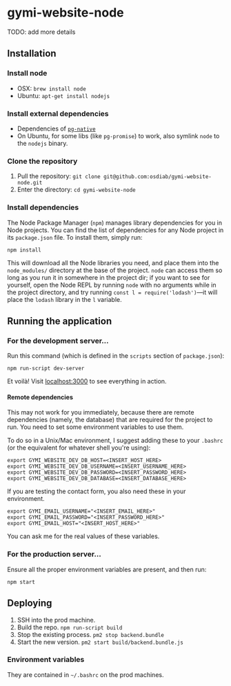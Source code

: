 # gymi-website-node

TODO: add more details

## Installation

### Install node

* OSX: `brew install node`
* Ubuntu: `apt-get install nodejs`

### Install external dependencies

* Dependencies of [`pg-native`](https://github.com/brianc/node-pg-native)
* On Ubuntu, for some libs (like `pg-promise`) to work, also symlink `node` to the `nodejs` binary.

### Clone the repository

1. Pull the repository: `git clone git@github.com:osdiab/gymi-website-node.git`
1. Enter the directory: `cd gymi-website-node`

### Install dependencies

The Node Package Manager (`npm`) manages library dependencies for you in Node projects. You can find
the list of dependencies for any Node project in its `package.json` file. To install them, simply
run:

```
npm install
```

This will download all the Node libraries you need, and place them into the `node_modules/`
directory at the base of the project. `node` can access them so long as you run it in somewhere in
the project dir; if you want to see for yourself, open the Node REPL by running `node` with no
arguments while in the project directory, and try running `const l = require('lodash')`—it will
place the `lodash` library in the `l` variable.

## Running the application

### For the development server...

Run this command (which is defined in the `scripts` section of `package.json`):

```
npm run-script dev-server
```

Et voilà! Visit [localhost:3000](http://localhost:3000) to see everything in action.

#### Remote dependencies

This may not work for you immediately, because there are remote dependencies (namely, the database)
that are required for the project to run. You need to set some environment variables to use them.

To do so in a Unix/Mac environment, I suggest adding these to your `.bashrc` (or the equivalent for
whatever shell you're using):

```
export GYMI_WEBSITE_DEV_DB_HOST=<INSERT_HOST_HERE>
export GYMI_WEBSITE_DEV_DB_USERNAME=<INSERT_USERNAME_HERE>
export GYMI_WEBSITE_DEV_DB_PASSWORD=<INSERT_PASSWORD_HERE>
export GYMI_WEBSITE_DEV_DB_DATABASE=<INSERT_DATABASE_HERE>
```

If you are testing the contact form, you also need these in your environment.

```
export GYMI_EMAIL_USERNAME="<INSERT_EMAIL_HERE>"
export GYMI_EMAIL_PASSWORD="<INSERT_PASSWORD_HERE>"
export GYMI_EMAIL_HOST="<INSERT_HOST_HERE>"
```

You can ask me for the real values of these variables.

### For the production server...

Ensure all the proper environment variables are present, and then run:

```
npm start
```

## Deploying

1. SSH into the prod machine.
1. Build the repo. `npm run-script build`
1. Stop the existing process. `pm2 stop backend.bundle`
1. Start the new version. `pm2 start build/backend.bundle.js`

### Environment variables

They are contained in `~/.bashrc` on the prod machines.
